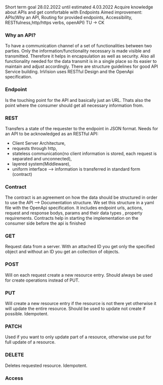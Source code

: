 Short term goal 28.02.2022 until estimated 4.03.2022
Acquire knowledge about APIs and get comfortable with Endpoints
Aimed improvement: APIs(Why an API, Routing for provided endpoints, Accessibility, RESTfulness,http/https verbs, openAPI)
TU → CK

### Why an API?

To have a communication channel of a set of functionalities between two parties. Only the information/functionality necessary is made visible and transmitted.
Therefore it helps in encapsulation as well as security. Also all functionality needed for the data transmit is in a single place so its easier to maintain and adjust accordingly.
There are structure guidelines for good API Service building. InVision uses RESTful Design and the OpenApi specification.

### Endpoint

Is the touching point for the API and basically just an URL. Thats also the point where the consumer should get all necessary information from.

### REST

Transfers a state of the requester to the endpoint in JSON format.
Needs for an API to be acknowledged as an RESTful API:

- Client Server Architecture,
- requests through http,
- stateless communication(no client information is stored, each request is separated and unconnected),
- layered system(Middleware),
- uniform interface --> information is transferred in standard form (contract)

### Contract

The contract is an agreement on how the data should be structured in order to use the API --> Documentation structure.
We set this structure in a yaml file with the OpenApi specification. It includes endpoint urls, actions, request and response bodys, params and their data types , property requirements.
Contracts help in starting the implementation on the consumer side before the api is finished

### GET

Request data from a server. With an attached ID you get only the specified object and without an ID you get an collection of objects.

### POST

Will on each request create a new resource entry. Should always be used for create operations instead of PUT.

### PUT

Will create a new resource entry if the resource is not there yet otherwise it will update the entire resource. Should be used to update not create if possible. Idempotent.

### PATCH

Used if you want to only update part of a resource, otherwise use put for full update of a resource.

### DELETE

Deletes requested resource. Idempotent.

### Access
